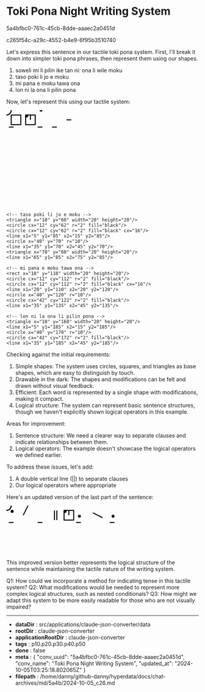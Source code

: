 # Toki Pona Night Writing System

5a4bfbc0-761c-45cb-8dde-aaaec2a0451d

c265f54c-a29c-4552-b4e9-6f95b3510740

 Let's express this sentence in our tactile toki pona system. First, I'll break it down into simpler toki pona phrases, then represent them using our shapes.

1. soweli mi li pilin ike tan ni: ona li wile moku
2. taso poki li jo e moku
3. mi pana e moku tawa ona
4. lon ni la ona li pilin pona

Now, let's represent this using our tactile system:

<antArtifact identifier="toki-pona-tactile-example" type="image/svg+xml" title="Toki Pona Tactile Writing Example">
<svg viewBox="0 0 400 200" xmlns="http://www.w3.org/2000/svg">
  <g stroke="black" stroke-width="2" fill="none">
    <!-- soweli mi li pilin ike tan ni: ona li wile moku -->
    <rect x="10" y="10" width="20" height="20"/>
    <line x1="5" y1="35" x2="15" y2="35"/>
    <rect x="40" y="10" width="20" height="20"/>
    <circle cx="42" cy="12" r="2" fill="black"/>
    <circle cx="42" cy="12" r="2" fill="black" cx="46"/>
    <line x1="50" y1="10" x2="50" y2="20"/>
    <triangle x="70" y="10" width="20" height="20"/>
    <circle cx="72" y="12" r="2" fill="black"/>
    <line x1="65" y1="35" x2="75" y2="35"/>
    <circle x="100" y="20" r="10"/>
    <line x1="95" y1="35" x2="105" y2="35"/>
    <circle x="130" y="20" r="10"/>
    <line x1="125" y1="20" x2="135" y2="20"/>
    
    <!-- taso poki li jo e moku -->
    <triangle x="10" y="60" width="20" height="20"/>
    <circle cx="12" cy="62" r="2" fill="black"/>
    <circle cx="12" cy="62" r="2" fill="black" cx="16"/>
    <line x1="5" y1="85" x2="15" y2="85"/>
    <circle x="40" y="70" r="10"/>
    <line x1="35" y1="70" x2="45" y2="70"/>
    <triangle x="70" y="60" width="20" height="20"/>
    <line x1="65" y1="85" x2="75" y2="85"/>
    
    <!-- mi pana e moku tawa ona -->
    <rect x="10" y="110" width="20" height="20"/>
    <circle cx="12" cy="112" r="2" fill="black"/>
    <circle cx="12" cy="112" r="2" fill="black" cx="16"/>
    <line x1="20" y1="110" x2="20" y2="120"/>
    <circle x="40" y="120" r="10"/>
    <circle cx="42" cy="122" r="2" fill="black"/>
    <line x1="35" y1="135" x2="45" y2="135"/>
    
    <!-- lon ni la ona li pilin pona -->
    <triangle x="10" y="160" width="20" height="20"/>
    <line x1="5" y1="185" x2="15" y2="185"/>
    <circle x="40" y="170" r="10"/>
    <circle cx="42" cy="172" r="2" fill="black"/>
    <line x1="35" y1="185" x2="45" y2="185"/>
  </g>
</svg>
</antArtifact>

Checking against the initial requirements:

1. Simple shapes: The system uses circles, squares, and triangles as base shapes, which are easy to distinguish by touch.
2. Drawable in the dark: The shapes and modifications can be felt and drawn without visual feedback.
3. Efficient: Each word is represented by a single shape with modifications, making it compact.
4. Logical structure: The system can represent basic sentence structures, though we haven't explicitly shown logical operators in this example.

Areas for improvement:

1. Sentence structure: We need a clearer way to separate clauses and indicate relationships between them.
2. Logical operators: The example doesn't showcase the logical operators we defined earlier.

To address these issues, let's add:

1. A double vertical line (||) to separate clauses
2. Our logical operators where appropriate

Here's an updated version of the last part of the sentence:

<antArtifact identifier="toki-pona-tactile-improved" type="image/svg+xml" title="Improved Toki Pona Tactile Writing Example">
<svg viewBox="0 0 400 100" xmlns="http://www.w3.org/2000/svg">
  <g stroke="black" stroke-width="2" fill="none">
    <!-- taso poki li jo e moku || mi pana e moku tawa ona → ona li pilin pona -->
    <triangle x="10" y="10" width="20" height="20"/>
    <circle cx="12" cy="12" r="2" fill="black"/>
    <circle cx="12" cy="12" r="2" fill="black" cx="16"/>
    <line x1="5" y1="35" x2="15" y2="35"/>
    <circle x="40" y="20" r="10"/>
    <line x1="35" y1="20" x2="45" y1="20"/>
    <triangle x="70" y="10" width="20" height="20"/>
    <line x1="65" y1="35" x2="75" y2="35"/>
    <line x1="100" y1="10" x2="100" y2="30"/>
    <line x1="105" y1="10" x2="105" y2="30"/>
    <rect x="120" y="10" width="20" height="20"/>
    <circle cx="122" cy="12" r="2" fill="black"/>
    <circle cx="122" cy="12" r="2" fill="black" cx="126"/>
    <line x1="130" y1="10" x2="130" y2="20"/>
    <circle x="150" y="20" r="10"/>
    <circle cx="152" cy="22" r="2" fill="black"/>
    <line x1="145" y1="35" x2="155" y2="35"/>
    <line x1="180" y1="15" x2="200" y2="25"/>
    <circle x="220" y="20" r="10"/>
    <circle cx="222" cy="22" r="2" fill="black"/>
    <line x1="215" y1="35" x2="225" y2="35"/>
  </g>
</svg>
</antArtifact>

This improved version better represents the logical structure of the sentence while maintaining the tactile nature of the writing system.

Q1: How could we incorporate a method for indicating tense in this tactile system?
Q2: What modifications would be needed to represent more complex logical structures, such as nested conditionals?
Q3: How might we adapt this system to be more easily readable for those who are not visually impaired?

---

* **dataDir** : src/applications/claude-json-converter/data
* **rootDir** : claude-json-converter
* **applicationRootDir** : claude-json-converter
* **tags** : p10.p20.p30.p40.p50
* **done** : false
* **meta** : {
  "conv_uuid": "5a4bfbc0-761c-45cb-8dde-aaaec2a0451d",
  "conv_name": "Toki Pona Night Writing System",
  "updated_at": "2024-10-05T03:25:18.802065Z"
}
* **filepath** : /home/danny/github-danny/hyperdata/docs/chat-archives/md/5a4b/2024-10-05_c26.md